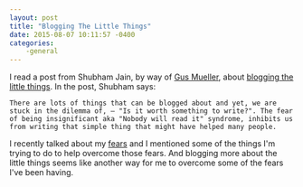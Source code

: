 ```yaml
---
layout: post
title: "Blogging The Little Things"
date: 2015-08-07 10:11:57 -0400
categories: 
    -general
---
```

I read a post from Shubham Jain, by way of [Gus Mueller][1], about [blogging the little things][2]. In the post, Shubham says:

    There are lots of things that can be blogged about and yet, we are stuck in the dilemma of, – "Is it worth something to write?". The fear of being insignificant aka "Nobody will read it" syndrome, inhibits us from writing that simple thing that might have helped many people.

I recently talked about my [fears][3] and I mentioned some of the things I'm trying to do to help overcome those fears. And blogging more about the little things seems like another way for me to overcome some of the fears I've been having.

[1]: http://shapeof.com/archives/2015/7/coffee_coder_-_blog_little_things.html
[2]: http://coffeecoder.net/blog/blog-little-things/
[3]: http://www.thecave.com/2015/07/02/fear/
